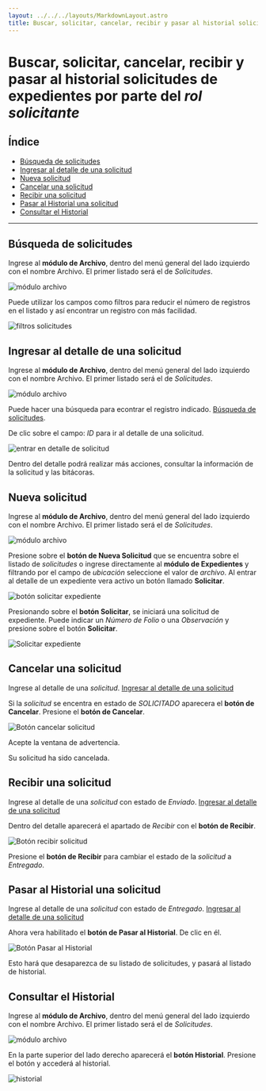 ```yaml
---
layout: ../../../layouts/MarkdownLayout.astro
title: Buscar, solicitar, cancelar, recibir y pasar al historial solicitudes de expedientes por parte del rol Solicitante
---
```


# Buscar, solicitar, cancelar, recibir y pasar al historial solicitudes de expedientes por parte del _rol solicitante_

## Índice

  - [Búsqueda de solicitudes](#búsqueda-de-solicitudes)
  - [Ingresar al detalle de una solicitud](#ingresar-al-detalle-de-una-solicitud)
  - [Nueva solicitud](#nueva-solicitud)
  - [Cancelar una solicitud](#cancelar-una-solicitud)
  - [Recibir una solicitud](#recibir-una-solicitud)
  - [Pasar al Historial una solicitud](#pasar-al-historial-una-solicitud)
  - [Consultar el Historial](#consultar-el-historial)

* * *

## <a name="búsqueda-de-solicitudes"></a>Búsqueda de solicitudes

Ingrese al __módulo de Archivo__, dentro del menú general del lado izquierdo con el nombre Archivo. El primer listado será el de _Solicitudes_.

![módulo archivo](../../../assets/img/plataforma_web/archivo/solicitante-archivo-solicitudes/01-modulo-archivo.png)

Puede utilizar los campos como filtros para reducir el número de registros en el listado y así encontrar un registro con más facilidad.

![filtros solicitudes](../../../assets/img/plataforma_web/archivo/solicitante-archivo-solicitudes/02-filtros-solicitudes.png)


## <a name="ingresar-al-detalle-de-una-solicitud"></a>Ingresar al detalle de una solicitud

Ingrese al __módulo de Archivo__, dentro del menú general del lado izquierdo con el nombre Archivo. El primer listado será el de _Solicitudes_.

![módulo archivo](../../../assets/img/plataforma_web/archivo/solicitante-archivo-solicitudes/01-modulo-archivo.png)

Puede hacer una búsqueda para econtrar el registro indicado. [Búsqueda de solicitudes](#búsqueda-de-solicitudes).

De clic sobre el campo: _ID_ para ir al detalle de una solicitud.

![entrar en detalle de solicitud](../../../assets/img/plataforma_web/archivo/solicitante-archivo-solicitudes/03-entrar-detalle-solicitud.png)

Dentro del detalle podrá realizar más acciones, consultar la información de la solicitud y las bitácoras.

## <a name="nueva-solicitud"></a>Nueva solicitud

Ingrese al __módulo de Archivo__, dentro del menú general del lado izquierdo con el nombre Archivo. El primer listado será el de _Solicitudes_.

![módulo archivo](../../../assets/img/plataforma_web/archivo/solicitante-archivo-solicitudes/01-modulo-archivo.png)

Presione sobre el __botón de Nueva Solicitud__ que se encuentra sobre el listado de _solicitudes_ o ingrese directamente al __módulo de Expedientes__ y filtrando por el campo de _ubicación_ seleccione el valor de _archivo_. Al entrar al detalle de un expediente vera activo un botón llamado __Solicitar__.

![botón solicitar expediente](../../../assets/img/plataforma_web/archivo/solicitante-archivo-solicitudes/04-boton-solicitar.png)

Presionando sobre el __botón Solicitar__, se iniciará una solicitud de expediente. Puede indicar un _Número de Folio_ o una _Observación_ y presione sobre el botón __Solicitar__.

![Solicitar expediente](../../../assets/img/plataforma_web/archivo/solicitante-archivo-solicitudes/08-solicitar.png)

## <a name="cancelar-una-solicitud"></a>Cancelar una solicitud

Ingrese al detalle de una _solicitud_. [Ingresar al detalle de una solicitud](#ingresar-al-detalle-de-una-solicitud)

Si la _solicitud_ se encentra en estado de _SOLICITADO_ aparecera el __botón de Cancelar__. Presione el __botón de Cancelar__.

![Botón cancelar solicitud](../../../assets/img/plataforma_web/archivo/solicitante-archivo-solicitudes/05-cancelar-solicitud.png)

Acepte la ventana de advertencia.

Su solicitud ha sido cancelada.

## <a name="recibir-una-solicitud"></a>Recibir una solicitud

Ingrese al detalle de una _solicitud_ con estado de _Enviado_. [Ingresar al detalle de una solicitud](#ingresar-al-detalle-de-una-solicitud)

Dentro del detalle aparecerá el apartado de _Recibir_ con el __botón de Recibir__.

![Botón recibir solicitud](../../../assets/img/plataforma_web/archivo/solicitante-archivo-solicitudes/06-recibir.png)

Presione el __botón de Recibir__ para cambiar el estado de la _solicitud_ a _Entregado_.

## <a name="pasar-al-historial-una-solicitud"></a>Pasar al Historial una solicitud

Ingrese al detalle de una _solicitud_ con estado de _Entregado_. [Ingresar al detalle de una solicitud](#ingresar-al-detalle-de-una-solicitud)

Ahora vera habilitado el __botón de Pasar al Historial__. De clic en él.

![Botón Pasar al Historial](../../../assets/img/plataforma_web/archivo/solicitante-archivo-solicitudes/07-pasar-historial.png)

Esto hará que desaparezca de su listado de solicitudes, y pasará al listado de historial.

## <a name="consultar-el-historial"></a>Consultar el Historial

Ingrese al __módulo de Archivo__, dentro del menú general del lado izquierdo con el nombre Archivo. El primer listado será el de _Solicitudes_.

![módulo archivo](../../../assets/img/plataforma_web/archivo/solicitante-archivo-solicitudes/01-modulo-archivo.png)

En la parte superior del lado derecho aparecerá el __botón Historial__. Presione el botón y accederá al historial.

![historial](../../../assets/img/plataforma_web/archivo/solicitante-archivo-solicitudes/09-historial.png)
